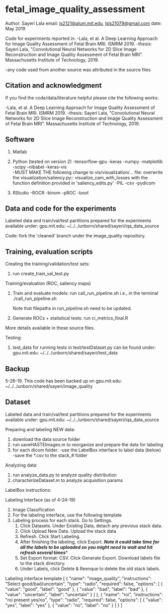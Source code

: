 # fetal_image_quality_assessment

Author: Sayeri Lala
email: ls2121@alum.mit.edu, lsls21079@gmail.com
date: May 2019

Code for experiments reported in:
  -Lala, et al. A Deep Learning Approach for Image Quality Assessment of Fetal Brain MRI. ISMRM 2019.
  -thesis: Sayeri Lala, "Convolutional Neural Networks for 2D Slice Image Reconstruction and Image Quality Assessment of Fetal Brain MRI". Massachusetts Institute of Technology, 2019.

  -any code used from another source was attributed in the source files



Citation and acknowledgment
-------------------------------------------------------------
If you find the code/data/literature helpful please cite the following works:

-Lala, et al. A Deep Learning Approach for Image Quality Assessment of Fetal Brain MRI. ISMRM 2019.
-thesis: Sayeri Lala, "Convolutional Neural Networks for 2D Slice Image Reconstruction and Image Quality Assessment of Fetal Brain MRI". Massachusetts Institute of Technology, 2019.


Software
-------------------------------------------------------------
1. Matlab

2. Python (tested on version 2)
  -tensorflow-gpu
  -keras 
  -numpy
  -matplotlib
  -scipy
  -nibabel
  -keras-vis  
      -MUST MAKE THE following change to vis/visualization/... file: 
      overwrite the visualization/saliency.py:: visualize_cam_with_losses with the function definition provided in 'saliency_edits.py'
  -PIL
  -csv
  -pydicom

3. RStudio
  -ROCR
  -binom
  -pROC
  -boot


Data and code for the experiments
-------------------------------------------------------------
Labeled data and train/val/test partitions prepared for the experiments available under:
gpu.mit.edu: ~/../../unborn/shared/sayeri/iqa_data_source


Code: fork the 'cleaned' branch under the image_quality repository. 


Training, evaluation scripts
-------------------------------------------------------------
Creating the training/validation/test sets:
1. run create_train_val_test.py

Training/evaluation (ROC, saliency maps)
1. Train and evaluate models: run call_run_pipeline.sh i.e., in the terminal ./call_run_pipeline.sh

    Note that filepaths in run_pipeline.sh need to be updated.

2. Generate ROCs + statistical tests: run ci_metrics_final.R

More details available in these source files.


Testing:
1. test_data for running tests in test/testDataset.py can be found under:
gpu.mit.edu: ~/../../unborn/shared/sayeri/test_data


Backup
-------------------------------------------------------------

5-28-19. This code has been backed up on gpu.mit.edu: ~/../../unborn/shared/sayeri/image_quality


Dataset
-------------------------------------------------------------

Labeled data and train/val/test partitions prepared for the experiments available under:
gpu.mit.edu: ~/../../unborn/shared/sayeri/iqa_data_source



Preparing and labeling NEW data:
1. download the data source folder
2. run saveHASTEImages.m to reorganize and prepare the data for labeling
3. for each dicom folder:
	-use the LabelBox interface to label data (below)
	-save the *.csv to the stack_# folder 



Analyzing data:
1. run analyze_data.py to analyze quality distribution
2. characterizeDataset.m to analyze acquisition params




LabelBox instructions:

Labeling Interface (as of 4-24-19)
1. Image Classification
2. For the labeling interface, use the following template
3. Labeling process for each stack. Go to Settings.
    1. Click Datasets. Under Existing Data, detach any previous stack data. 
    2. Click Upload New Data. Upload the stack data
    3. Refresh. Click Start Labeling.
    4. After finishing the labeling, click Export.
            ***Note it could take time for all the labels to be uploaded so you might need to wait and hit refresh several times**** 
    5. Set Export format: CSV. Click Generate Export. 
      Download labels file to the stack directory.
    6. Under Labels, click Delete & Reenque to delete the old stack labels. 


Labeling interface template
[
  {
    "name": "image_quality",
    "instructions": "Select good/bad/uncertain",
    "type": "radio",
    "required": false,
    "options": [
      {
        "value": "good",
        "label": "good"
      },
      {
        "value": "bad",
        "label": "bad"
      },
      {
      	"value": "uncertain",
        "label": "uncertain"
      }
    ]
  },
  {
    "name": "roi",
    "instructions": "roi present yes/no",
    "type": "radio",
    "required": false,
    "options": [
      {
        "value": "yes",
        "label": "yes"
      },
      {
        "value": "no",
        "label": "no"
      }
    ]
  }
]










